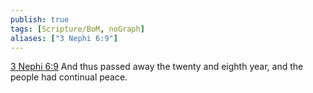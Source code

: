 ```yaml
---
publish: true
tags: [Scripture/BoM, noGraph]
aliases: ["3 Nephi 6:9"]
---
```

[3 Nephi 6:9](https://churchofjesuschrist.org/study/scriptures/bofm/3-ne/6?lang=eng&id=p9#p9) And thus passed away the twenty and eighth year, and the people had continual peace.
